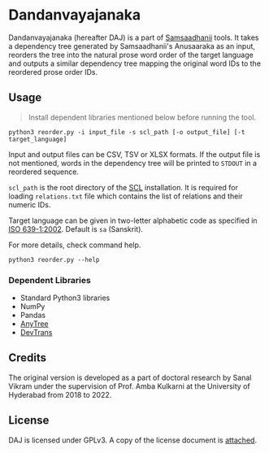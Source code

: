 # Dandanvayajanaka

Dandanvayajanaka (hereafter DAJ) is a part of [Samsaadhanii](https://sanskrit.uohyd.ac.in/scl) tools. It takes a dependency tree generated by Samsaadhanii's Anusaaraka as an input, reorders the tree into the natural prose word order of the target language and outputs a similar dependency tree mapping the original word IDs to the reordered prose order IDs.

## Usage

> Install dependent libraries mentioned below before running the tool.

    python3 reorder.py -i input_file -s scl_path [-o output_file] [-t target_language]

Input and output files can be CSV, TSV or XLSX formats. If the output file is not mentioned, words in the dependency tree will be printed to `STDOUT` in a reordered sequence.

`scl_path` is the root directory of the [SCL](https://github.com/samsaadhanii/scl) installation. It is required for loading `relations.txt` file which contains the list of relations and their numeric IDs.

Target language can be given in two-letter alphabetic code as specified in [ISO 639-1:2002](https://www.iso.org/standard/22109.html). Default is `sa` (Sanskrit).

For more details, check command help.

    python3 reorder.py --help

### Dependent Libraries

* Standard Python3 libraries
* NumPy
* Pandas
* [AnyTree](https://pypi.org/project/anytree/)
* [DevTrans](https://pypi.org/project/devtrans/)

## Credits

The original version is developed as a part of doctoral research by Sanal Vikram under the supervision of Prof. Amba Kulkarni at the University of Hyderabad from 2018 to 2022.

## License

DAJ is licensed under GPLv3. A copy of the license document is [attached](LICENSE).
